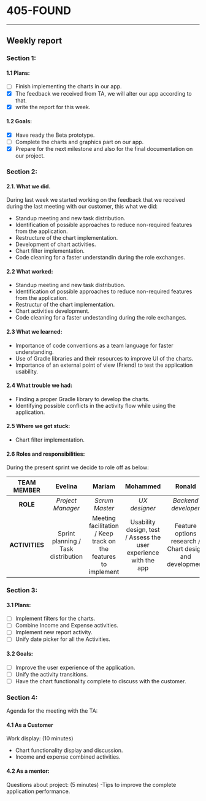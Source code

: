 #  __405-FOUND__
---
## __Weekly report__

### __Section 1:__

#### 1.1 Plans:
- [ ] Finish implementing the charts in our app.
- [X] The feedback we received from TA, we will alter our app according to that.
- [X] write the report for this week.

#### 1.2 Goals:

- [X] Have ready the Beta prototype.
- [ ] Complete the charts and graphics part on our app.
- [X] Prepare for the next milestone and also for the final documentation on our project.

### __Section 2:__

 #### 2.1. What we did.
 During last week we started working on the feedback that we received during the last meeting with our customer, this what we did:
 
- Standup meeting and new task distribution.
- Identification of possible approaches to reduce non-required features from the application.
- Restructure of the chart implementation.
- Development of chart activities.
- Chart filter implementation.
- Code cleaning for a faster understandin during the role exchanges.


#### 2.2 What worked:
- Standup meeting and new task distribution.
- Identification of possible approaches to reduce non-required features from the application.
- Restructur of the chart implementation.
- Chart activities development.
- Code cleaning for a faster undestanding during the role exchanges.


#### 2.3 What we learned:
- Importance of code conventions as a team language for faster understanding.
- Use of Gradle libraries and their resources to improve UI of the charts.
- Importance of an external point of view (Friend) to test the application usability.

#### 2.4 What trouble we had:

- Finding a proper Gradle library to develop the charts.
- Identifying possible conflicts in the activity flow while using the application.

#### 2.5 Where we got stuck:

- Chart filter implementation.

#### 2.6 Roles and responsibilities:

During the present sprint we decide to role off as below:

|TEAM MEMBER | Evelina | Mariam | Mohammed | Ronald |
| :------: | :------: | :------: | :------: | :------: |
| __ROLE__       | _Project Manager_ |_Scrum Master_ | _UX designer_| _Backend developer_ |
| __ACTIVITIES__ | Sprint planning / Task distribution|Meeting facilitation / Keep track on the features to implement |Usability design, test / Assess the user experience with the app |Feature options research / Chart design and development|     
### __Section 3:__

#### 3.1 Plans:

- [ ] Implement filters for the charts.
- [ ] Combine Income and Expense activities.
- [ ] Implement new report activity.
- [ ] Unify date picker for all the Activities.

#### 3.2 Goals:

- [ ] Improve the user experience of the application.
- [ ] Unify the activity transitions.
- [ ] Have the chart functionality complete to discuss with the customer.

### __Section 4:__

Agenda for the meeting with the TA:

#### 4.1 As a Customer

Work display: (10 minutes)
- Chart functionality display and discussion.
- Income and expense combined activities.

#### 4.2 As a mentor:

Questions about project: (5 minutes)
-Tips to improve the complete application performance.

